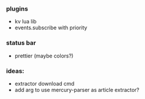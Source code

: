 ### plugins

-   kv lua lib
-   events.subscribe with priority

### status bar

-   prettier (maybe colors?)

### ideas:

-   extractor download cmd
-   add arg to use mercury-parser as article extractor?
